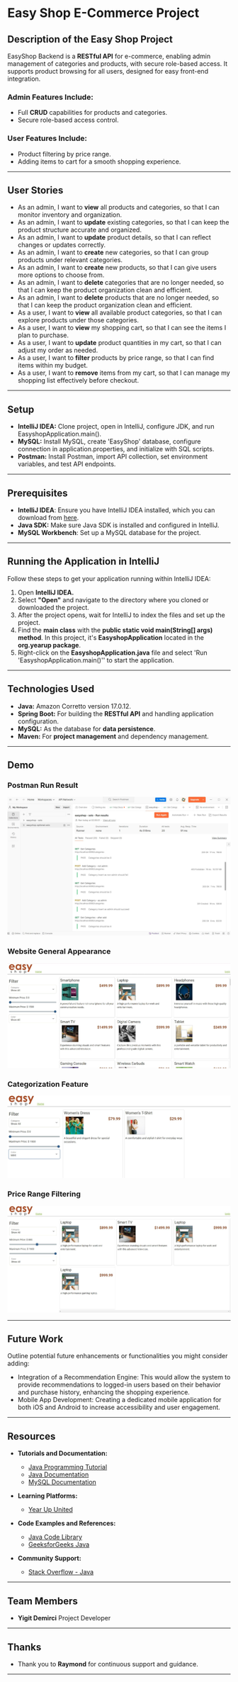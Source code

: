 # Easy Shop E-Commerce Project

## Description of the Easy Shop Project
EasyShop Backend is a **RESTful API** for e-commerce, enabling admin management of categories and products, with secure role-based access. 
It supports product browsing for all users, designed for easy front-end integration.

### Admin Features Include:
- Full **CRUD** capabilities for products and categories.
- Secure role-based access control.
### User Features Include:
- Product filtering by price range.
- Adding items to cart for a smooth shopping experience.
---
## User Stories
- As an admin, I want to **view** all products and categories, so that I can monitor inventory and organization.
- As an admin, I want to **update** existing categories, so that I can keep the product structure accurate and organized.
- As an admin, I want to **update** product details, so that I can reflect changes or updates correctly.
- As an admin, I want to **create** new categories, so that I can group products under relevant categories.
- As an admin, I want to **create** new products, so that I can give users more options to choose from.
- As an admin, I want to **delete** categories that are no longer needed, so that I can keep the product organization clean and efficient.
- As an admin, I want to **delete** products that are no longer needed, so that I can keep the product organization clean and efficient.
- As a user, I want to **view** all available product categories, so that I can explore products under those categories.
- As a user, I want to **view** my shopping cart, so that I can see the items I plan to purchase.
- As a user, I want to **update** product quantities in my cart, so that I can adjust my order as needed.
- As a user, I want to **filter** products by price range, so that I can find items within my budget.
- As a user, I want to **remove** items from my cart, so that I can manage my shopping list effectively before checkout.

---
## Setup

- **IntelliJ IDEA:** Clone project, open in IntelliJ, configure JDK, and run EasyshopApplication.main().
- **MySQL:** Install MySQL, create 'EasyShop' database, configure connection in application.properties, and initialize with SQL scripts.
- **Postman:** Install Postman, import API collection, set environment variables, and test API endpoints.

---
## Prerequisites

- **IntelliJ IDEA**: Ensure you have IntelliJ IDEA installed, which you can download from [here](https://www.jetbrains.com/idea/download/).
- **Java SDK:** Make sure Java SDK is installed and configured in IntelliJ.
- **MySQL Workbench**: Set up a MySQL database for the project.

---
## Running the Application in IntelliJ

Follow these steps to get your application running within IntelliJ IDEA:

1. Open **IntelliJ IDEA.**
2. Select **"Open"** and navigate to the directory where you cloned or downloaded the project.
3. After the project opens, wait for IntelliJ to index the files and set up the project.
4. Find the **main class** with the **public static void main(String[] args) method**. In this project, it's **EasyshopApplication** located in the **org.yearup package**.
5. Right-click on the **EasyshopApplication.java** file and select 'Run 'EasyshopApplication.main()'' to start the application. 

---
## Technologies Used

- **Java:** Amazon Corretto version 17.0.12.
- **Spring Boot:** For building the **RESTful API** and handling application configuration.
- **MySQL:** As the database for **data persistence**.
- **Maven:** For **project management** and dependency management.

---
## Demo
### Postman Run Result

![Postman Collections Passed.JPG](imgs%2FPostman%20Collections%20Passed.JPG)
### Website General Appearance

![Website.JPG](imgs%2FWebsite.JPG)

### Categorization Feature

![Categorize.JPG](imgs%2FCategorize.JPG)

### Price Range Filtering

![Filtering.JPG](imgs%2FFiltering.JPG)



---
## Future Work

Outline potential future enhancements or functionalities you might consider adding:

- Integration of a Recommendation Engine: This would allow the system to provide recommendations to logged-in users based on their behavior and purchase history, enhancing the shopping experience.
- Mobile App Development: Creating a dedicated mobile application for both iOS and Android to increase accessibility and user engagement.

---
## Resources

- **Tutorials and Documentation:**
    - [Java Programming Tutorial](https://www.w3schools.com/java)
    - [Java Documentation](https://docs.oracle.com/javase/8/docs/api/)
    - [MySQL Documentation](https://dev.mysql.com/doc/)

- **Learning Platforms:**
    - [Year Up United](https://yearup.brightspace.com/d2l/home/8605)

- **Code Examples and References:**
    - [Java Code Library](https://www.baeldung.com/java-current-month-start-date#:~:text=Using%20the%20LocalDate%20Class,date%20with%20the%20day%20altered.)
    - [GeeksforGeeks Java](https://www.geeksforgeeks.org/java/)

- **Community Support:**
    - [Stack Overflow - Java](https://stackoverflow.com/questions/tagged/java)

---
## Team Members

- **Yigit Demirci** Project Developer

---
## Thanks

- Thank you to **Raymond** for continuous support and guidance. 

---
